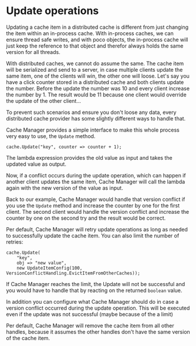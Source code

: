 
# Update operations
Updating a cache item in a distributed cache is different from just changing the item within an in-process cache. 
With in-process caches, we can ensure thread safe writes, and with poco objects, the in-process cache will just keep the reference to that object and therefor always holds the same version for all threads. 

With distributed caches, we cannot do assume the same. The cache item will be serialized and send to a server, in case multiple clients update the same item, one of the clients will win, the other one will loose.
Let's say you have a click counter stored in a distributed cache and both clients update the number. Before the update the number was 10 and every client increase the number by 1. The result would be 11 because one client would override the update of the other client...

To prevent such scenarios and ensure you don't loose any data, every distributed cache provider has some slightly different ways to handle that. 

Cache Manager provides a simple interface to make this whole process very easy to use, the `Update` method.

	cache.Update("key", counter => counter + 1);

The lambda expression provides the old value as input and takes the updated value as output.

Now, if a conflict occurs during the update operation, which can happen if another client updates the same item, Cache Manager will call the lambda again with the new version of the value as input.

Back to our example, Cache Manager would handle that version conflict if you use the `Update` method and increase the counter by one for the first client. The second client would handle the version conflict and increase the counter by one on the second try and the result would be correct.

Per default, Cache Manager will retry update operations as long as needed to successfully update the cache item. You can also limit the number of retries: 

	cache.Update(
		"key", 
		obj => "new value", 
		new UpdateItemConfig(100, VersionConflictHandling.EvictItemFromOtherCaches));

If Cache Manager reaches the limit, the Update will not be successful and you would have to handle that by reacting on the returned `boolean` value.

In addition you can configure what Cache Manager should do in case a version conflict occurred during the update operation. This will be executed even if the update was not successful (maybe because of the a limit)

Per default, Cache Manager will remove the cache item from all other handles, because it assumes the other handles don't have the same version of the cache item.